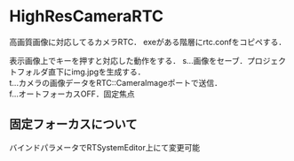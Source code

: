 # HighResCameraRTC
高画質画像に対応してるカメラRTC．
exeがある階層にrtc.confをコピペする．

表示画像上でキーを押すと対応した動作をする．
s...画像をセーブ．プロジェクトフォルダ直下にimg.jpgを生成する．  
t...カメラの画像データをRTC::CameraImageポートで送信．  
f...オートフォーカスOFF．固定焦点  

## 固定フォーカスについて
バインドパラメータでRTSystemEditor上にて変更可能
